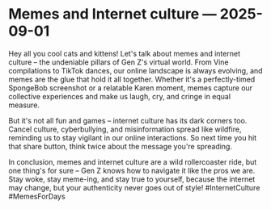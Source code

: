# Memes and Internet culture — 2025-09-01

Hey all you cool cats and kittens! Let's talk about memes and internet culture – the undeniable pillars of Gen Z's virtual world. From Vine compilations to TikTok dances, our online landscape is always evolving, and memes are the glue that hold it all together. Whether it's a perfectly-timed SpongeBob screenshot or a relatable Karen moment, memes capture our collective experiences and make us laugh, cry, and cringe in equal measure.

But it's not all fun and games – internet culture has its dark corners too. Cancel culture, cyberbullying, and misinformation spread like wildfire, reminding us to stay vigilant in our online interactions. So next time you hit that share button, think twice about the message you're spreading.

In conclusion, memes and internet culture are a wild rollercoaster ride, but one thing's for sure – Gen Z knows how to navigate it like the pros we are. Stay woke, stay meme-ing, and stay true to yourself, because the internet may change, but your authenticity never goes out of style! #InternetCulture #MemesForDays